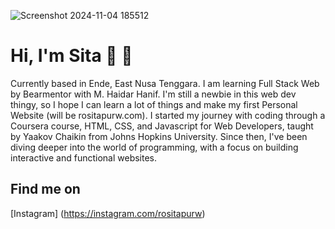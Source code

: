 ![Screenshot 2024-11-04 185512](https://github.com/user-attachments/assets/21768acb-3982-4ba5-bd88-4d7d607d5a4f)


# Hi, I'm Sita 👋 👩 
Currently based in Ende, East Nusa Tenggara.
I am learning Full Stack Web by Bearmentor with M. Haidar Hanif.  I'm still a newbie in this web dev thingy, so I hope I can learn a lot of things and make my first Personal Website (will be rositapurw.com). 
I started my journey with coding through a Coursera course, HTML, CSS, and Javascript for Web Developers, taught by Yaakov Chaikin from Johns Hopkins University. Since then, I've been diving deeper into the world of programming, with a focus on building interactive and functional websites.

## Find me on
[Instagram] (https://instagram.com/rositapurw)
